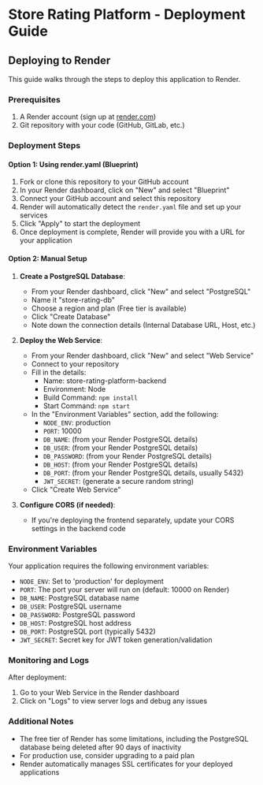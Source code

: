 # Store Rating Platform - Deployment Guide

## Deploying to Render

This guide walks through the steps to deploy this application to Render.

### Prerequisites

1. A Render account (sign up at [render.com](https://render.com))
2. Git repository with your code (GitHub, GitLab, etc.)

### Deployment Steps

#### Option 1: Using render.yaml (Blueprint)

1. Fork or clone this repository to your GitHub account
2. In your Render dashboard, click on "New" and select "Blueprint"
3. Connect your GitHub account and select this repository
4. Render will automatically detect the `render.yaml` file and set up your services
5. Click "Apply" to start the deployment
6. Once deployment is complete, Render will provide you with a URL for your application

#### Option 2: Manual Setup

1. **Create a PostgreSQL Database**:
   - From your Render dashboard, click "New" and select "PostgreSQL"
   - Name it "store-rating-db"
   - Choose a region and plan (Free tier is available)
   - Click "Create Database"
   - Note down the connection details (Internal Database URL, Host, etc.)

2. **Deploy the Web Service**:
   - From your Render dashboard, click "New" and select "Web Service"
   - Connect to your repository
   - Fill in the details:
     - Name: store-rating-platform-backend
     - Environment: Node
     - Build Command: `npm install`
     - Start Command: `npm start`
   - In the "Environment Variables" section, add the following:
     - `NODE_ENV`: production
     - `PORT`: 10000
     - `DB_NAME`: (from your Render PostgreSQL details)
     - `DB_USER`: (from your Render PostgreSQL details)
     - `DB_PASSWORD`: (from your Render PostgreSQL details)
     - `DB_HOST`: (from your Render PostgreSQL details)
     - `DB_PORT`: (from your Render PostgreSQL details, usually 5432)
     - `JWT_SECRET`: (generate a secure random string)
   - Click "Create Web Service"

3. **Configure CORS (if needed)**:
   - If you're deploying the frontend separately, update your CORS settings in the backend code

### Environment Variables

Your application requires the following environment variables:

- `NODE_ENV`: Set to 'production' for deployment
- `PORT`: The port your server will run on (default: 10000 on Render)
- `DB_NAME`: PostgreSQL database name
- `DB_USER`: PostgreSQL username
- `DB_PASSWORD`: PostgreSQL password
- `DB_HOST`: PostgreSQL host address
- `DB_PORT`: PostgreSQL port (typically 5432)
- `JWT_SECRET`: Secret key for JWT token generation/validation

### Monitoring and Logs

After deployment:
1. Go to your Web Service in the Render dashboard
2. Click on "Logs" to view server logs and debug any issues

### Additional Notes

- The free tier of Render has some limitations, including the PostgreSQL database being deleted after 90 days of inactivity
- For production use, consider upgrading to a paid plan
- Render automatically manages SSL certificates for your deployed applications
